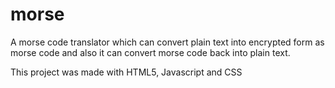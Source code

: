 # morse

A morse code translator which can convert plain text into encrypted form as morse code and also it can convert morse code back into plain text.

This project was made with HTML5, Javascript and CSS
